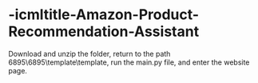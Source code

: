 # -icmltitle-Amazon-Product-Recommendation-Assistant
Download and unzip the folder, return to the path 6895\6895\template\template, run the main.py file, and enter the website page.
